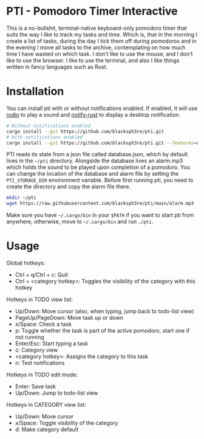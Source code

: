 # PTI - Pomodoro Timer Interactive

This is a no-bullshit, terminal-native keyboard-only pomodoro timer that suits the way I like to track my tasks and time. Which is, that in the morning I create a list of tasks, during the day I tick them off during pomodoros and in the evening I move all tasks to the archive, contemplating on how much time I have wasted on which task. I don't like to use the mouse, and I don't like to use the browser. I like to use the terminal, and also I like things written in fancy languages such as Rust.

# Installation

You can install pti with or without notifications enabled. If enabled, it will use [rodio](https://github.com/RustAudio/rodio) to play a sound and [notify-rust](https://github.com/hoodie/notify-rust) to display a desktop notification. 

```bash
# Without notifications enabled
cargo install --git https://github.com/blacksph3re/pti.git
# With notifications enabled
cargo install --git https://github.com/blacksph3re/pti.git --features=notifications
```
PTI reads its state from a json file called database.json, which by default lives in the `~/pti` directory. Alongside the database lives an alarm.mp3 which holds the sound to be played upon completion of a pomodoro. You can change the location of the database and alarm file by setting the `PTI_STORAGE_DIR` environment variable. Before first running pti, you need to create the directory and copy the alarm file there.

```bash
mkdir ~/pti
wget https://raw.githubusercontent.com/blacksph3re/pti/main/alarm.mp3 -O ~/pti/alarm.mp3
```

Make sure you have `~/.cargo/bin` in your `$PATH` if you want to start pti from anywhere, otherwise, move to `~/.cargo/bin` and run `./pti`.


# Usage

Global hotkeys:
- Ctrl + q/Ctrl + c: Quit
- Ctrl + \<category hotkey\>: Toggles the visibility of the category with this hotkey


Hotkeys in TODO view list:
- Up/Down: Move cursor (also, when typing, jump back to todo-list view)
- PageUp/PageDown: Move task up or down
- x/Space: Check a task
- p: Toggle whether the task is part of the active pomodoro, start one if not running
- Enter/Esc: Start typing a task
- c: Category view
- \<category hotkey\>: Assigns the category to this task
- n: Test notifications

Hotkeys in TODO edit mode:
- Enter: Save task
- Up/Down: Jump to todo-list view

Hotkeys in CATEGORY view list:
- Up/Down: Move cursor
- x/Space: Toggle visibility of the category
- d: Make category default